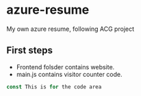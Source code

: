 # azure-resume
My own azure resume, following ACG project

## First steps

- Frontend folsder contains website.
- main.js contains visitor counter code.

```js
const This is for the code area
```
